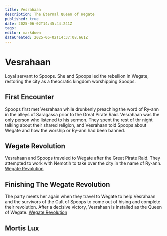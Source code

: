 ```yaml
---
title: Vesrahaan
description: The Eternal Queen of Wegate
published: true
date: 2025-06-02T14:45:44.241Z
tags: 
editor: markdown
dateCreated: 2025-06-02T14:37:08.661Z
---
```


# Vesrahaan
Loyal servant to Spoops. She and Spoops led the rebellion in Wegate, restoring the city as a theocratic kingdom worshipping Spoops.

## First Encounter
Spoops first met Vesrahaan while drunkenly preaching the word of Ry-ann in the alleys of Saragassa prior to the Great Pirate Raid. Vesrahaan was the only person who listened to his sermon. They spent the rest of thr night talking about their shared religion, and Vesrahaan told Spoops about Wegate and how the worship or Ry-ann had been banned.


## Wegate Revolution
Vesrahaan and Spoops traveled to Wegate after the Great Pirate Raid. They attempted to work with Nemotih to take over the city in the name of Ry-ann. [Wegate Revolution](/Events/wegate-revolution)




## Finishing The Wegate Revolution
The party meets her again when they travel to Wegate to help Vesrahaan and the survivors of the Cult of Spoops to come out of hising and complete their revolution. After a decisive victory, Vesrahaan is installed as the Queen of Wegate.
[Wegate Revolution](/Events/finishing-the-wegate-revolution)


## Mortis Lux


